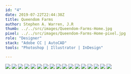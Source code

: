 ```yaml
---
id: "4"
date: 2019-07-22T22:44:38Z
title: Queendom Farms
author: Stephen A. Warren, J.R
thumb: ../../src/images/Queendom-Farms-Home.jpg
pixel: ../../src/images/Queendom-Farms-Home-pixel.jpg
role: "Designer"
stack: "Adobe CC | AutoCAD"
tools: "Photoshop | Illustrator | InDesign"

---
```


![](../../src/images/Queendom-Farms-Home.jpg)
![](../../src/images/Queendom-Farms-brief.jpg)
![](../../src/images/Queendom-Farms-user.jpg)
![](../../src/images/Queendom-Farms-persona.jpg)
![](../../src/images/Queendom-Farms-type.jpg)
![](../../src/images/Queendom-Farms-sky.jpg)
![](../../src/images/Queendom-Farms-guide.jpg)
![](../../src/images/Queendom-Farms-inspiration.jpg)
![](../../src/images/Queendom-Farms-sketch.jpg)
![](../../src/images/Queendom-Farms-final.jpg)
![](../../src/images/Queendom-Farms-formats.jpg)
![](../../src/images/Queendom-Farms-product.jpg)
![](../../src/images/Queendom-Farms-products.jpg)
![](../../src/images/Queendom-Farms-packaging.jpg)
![](../../src/images/Queendom-Farms-package.jpg)
![](../../src/images/Queendom-Farms-variants.jpg)
![](../../src/images/Queendom-Farms-thanks.jpg)


